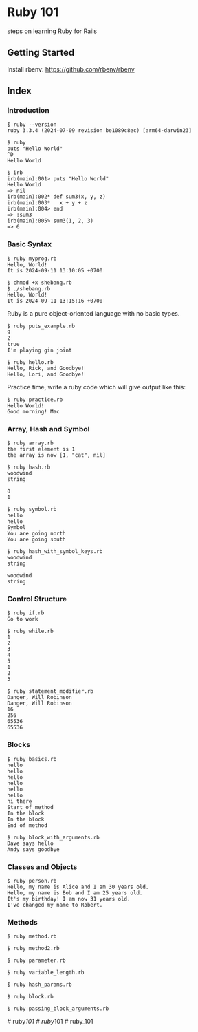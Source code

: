 # Ruby 101
steps on learning Ruby for Rails

## Getting Started
Install rbenv: https://github.com/rbenv/rbenv

## Index
### Introduction
```
$ ruby --version
ruby 3.3.4 (2024-07-09 revision be1089c8ec) [arm64-darwin23]
```
```
$ ruby
puts "Hello World"
^D
Hello World
```
```
$ irb
irb(main):001> puts "Hello World"
Hello World
=> nil
irb(main):002* def sum3(x, y, z)
irb(main):003*   x + y + z
irb(main):004> end
=> :sum3
irb(main):005> sum3(1, 2, 3)
=> 6
```

### Basic Syntax
```
$ ruby myprog.rb
Hello, World!
It is 2024-09-11 13:10:05 +0700
```

```
$ chmod +x shebang.rb
$ ./shebang.rb
Hello, World!
It is 2024-09-11 13:15:16 +0700
```

Ruby is a pure object-oriented language with no basic types.
```
$ ruby puts_example.rb
9
2
true
I'm playing gin joint
```

```
$ ruby hello.rb
Hello, Rick, and Goodbye!
Hello, Lori, and Goodbye!
```

Practice time, write a ruby code which will give output like this:
```
$ ruby practice.rb
Hello World!
Good morning! Mac
```

### Array, Hash and Symbol
```
$ ruby array.rb
the first element is 1
the array is now [1, "cat", nil]
```

```
$ ruby hash.rb
woodwind
string

0
1
```

```
$ ruby symbol.rb
hello
hello
Symbol
You are going north
You are going south
```

```
$ ruby hash_with_symbol_keys.rb
woodwind
string

woodwind
string
```
### Control Structure
```
$ ruby if.rb
Go to work
```

```
$ ruby while.rb
1
2
3
4
5
1
2
3
```

```
$ ruby statement_modifier.rb
Danger, Will Robinson
Danger, Will Robinson
16
256
65536
65536
```
### Blocks
```
$ ruby basics.rb
hello
hello
hello
hello
hello
hello
hi there
Start of method
In the block
In the block
End of method
```

```
$ ruby block_with_arguments.rb
Dave says hello
Andy says goodbye
```
### Classes and Objects
```
$ ruby person.rb
Hello, my name is Alice and I am 30 years old.
Hello, my name is Bob and I am 25 years old.
It's my birthday! I am now 31 years old.
I've changed my name to Robert.
```

### Methods
```
$ ruby method.rb
```

```
$ ruby method2.rb
```

```
$ ruby parameter.rb
```

```
$ ruby variable_length.rb
```

```
$ ruby hash_params.rb
```

```
$ ruby block.rb
```

```
$ ruby passing_block_arguments.rb
```

#   r u b y _ 1 0 1  
 #   r u b y _ 1 0 1  
 #   r u b y _ 1 0 1  
 